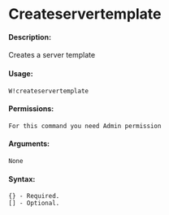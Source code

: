 # Createservertemplate

#### Description:

Creates a server template

#### Usage:

```
W!createservertemplate
```

#### Permissions:

```
For this command you need Admin permission
```

#### Arguments:

```
None
```

#### Syntax:

```
{} - Required.
[] - Optional.
```
